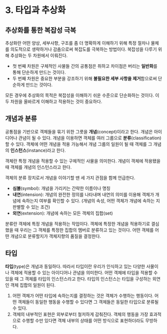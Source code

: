 # 3. 타입과 추상화

## 추상화를 통한 복잡성 극복

추상화란 어떤 양상, 세부사항, 구조를 좀 더 명확하게 이해하기 위해 특정 절차나 물체를 의도적으로 생략하거나 감춤으로써 복잡도를 극복하는 방법이다. 복잡성을 다루기 위해 추상화는 두 차원에서 이뤄진다.

* 첫 번째 차원은 구체적인 사물들 간의 공통점은 취하고 차이점은 버리는 **일반화**를 통해 단순하게 만드는 것이다.
* 두 번째 차원은 중요한 부분을 강조하기 위해 **불필요한 세부 사항을 제거**함으로써 단순하게 만드는 것이다.

모든 경우에 추상화의 목적은 복잡성을 이해하기 쉬운 수준으로 단순화하는 것이다. 이 두 차원을 올바르게 이해하고 적용하는 것이 중요하다. 



## 개념과 분류
공통점을 기반으로 객체들을 묶기 위한 그릇을 **개념**(concept)이라고 한다. 개념은 아이디어나 관념이 될 수 있다. 개념을 이용하면 객체를 여러 그룹으로 **분류**(classification)할 수 있다. 객체에 어떤 개념을 적용 가능해서 개념 그룹의 일원이 될 때 객체를 그 개념의 **인스턴스**(instance)라고 한다. 

객체란 특정 개념을 적용할 수 있는 구체적인 사물을 의미한다. 개념이 객체에 적용됐을 때 객체를 개념의 인스턴스라고 한다.

객체의 분류 장치로서 개념을 이야기할 땐 세 가지 관점을 함께 언급한다.

* **심볼**(symbol): 개념을 가리키는 간략한 이름이나 명칭
* **내연**(intension): 개념의 완전한 정의를 나타내며 내연의 의미를 이용해 객체가 개념에 속하는지 여부를 확인할 수 있다. (개념의 속성, 어떤 객체가 개념에 속하는 지 판별할 수 있는 조건)
* **외연**(extension): 개념에 속하는 모든 객체의 집합(set)

분류란 객체에 특정 개념을 적용하는 작업이다. 객체에 특정한 개념을 적용하기로 결심했을 때 우리는 그 객체를 특정한 집합의 멤버로 분류하고 있는 것이다. 어떤 객체를 어떤 개념으로 분류할지가 객체지향의 품질을 결정한다. 



## 타입

**타입**(type)은 개념과 동일하다. 따라서 타입이란 우리가 인식하고 있는 다양한 사물이나 객체에 적용할 수 있는 아이디어나 관념을 의미한다. 어떤 객체에 타입을 적용할 수 있을 때 그 객체를 타입의 인스턴스라고 한다. 타입의 인스턴스는 타입을 구성하는 외연인 객체 집합의 일원이 된다.

1. 어떤 객체가 어떤 타입에 속하는지를 결정하는 것은 객체가 수행하는 행동이다. 어떤 객체들이 동일한 행동을 수행할 수 있다면 그 객체들은 동일한 타입으로 분류될 수 있다.
2. 객체의 내부적인 표현은 외부로부터 철저하게 감춰진다. 객체의 행동을 가장 효과적으로 수행할 수만 있다면 객체 내부의 상태를 어떤 방식으로 표현하더라도 무방하다.


